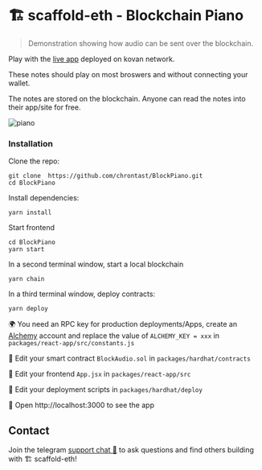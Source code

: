# 🏗 scaffold-eth - Blockchain Piano

> Demonstration showing how audio can be sent over the blockchain.

Play with the [live app](https://dusty-rice5.surge.sh/) deployed on kovan network.

These notes should play on most broswers and without connecting your wallet.

The notes are stored on the blockchain.  Anyone can read the notes into their app/site for free.

![piano](https://user-images.githubusercontent.com/75052782/168682799-b3f65571-8483-46eb-909c-b2b712237616.png)


### Installation

Clone the repo:
```
git clone  https://github.com/chrontast/BlockPiano.git
cd BlockPiano
```

Install dependencies:
```
yarn install
```

Start frontend
```
cd BlockPiano
yarn start
```

In a second terminal window, start a local blockchain
```
yarn chain
```

In a third terminal window, deploy contracts:
```
yarn deploy
```

🌍 You need an RPC key for production deployments/Apps, create an [Alchemy](https://www.alchemy.com/) account and replace the value of `ALCHEMY_KEY = xxx` in `packages/react-app/src/constants.js`

🔏 Edit your smart contract `BlockAudio.sol` in `packages/hardhat/contracts`

📝 Edit your frontend `App.jsx` in `packages/react-app/src`

💼 Edit your deployment scripts in `packages/hardhat/deploy`

📱 Open http://localhost:3000 to see the app



## Contact

Join the telegram [support chat 💬](https://t.me/joinchat/KByvmRe5wkR-8F_zz6AjpA) to ask questions and find others building with 🏗 scaffold-eth!
